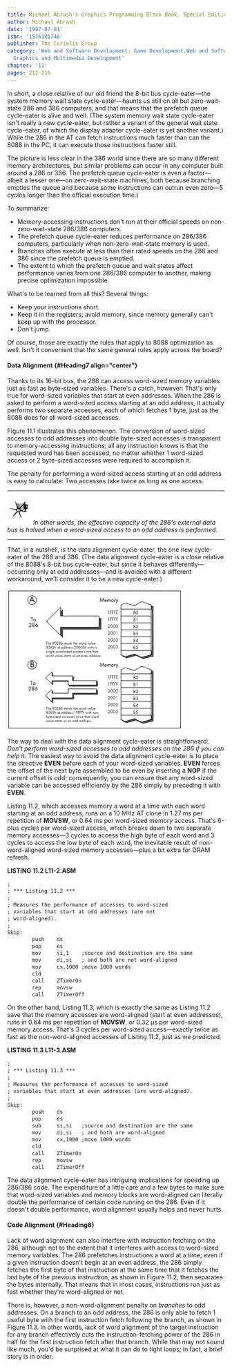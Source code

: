 ```yaml
---
title: Michael Abrash's Graphics Programming Black Book, Special Edition
author: Michael Abrash
date: '1997-07-01'
isbn: '1576101746'
publisher: The Coriolis Group
category: 'Web and Software Development: Game Development,Web and Software Development:
  Graphics and Multimedia Development'
chapter: '11'
pages: 212-216
---
```


In short, a close relative of our old friend the 8-bit bus
cycle-eater—the system memory wait state cycle-eater—haunts us still on
all but zero-wait-state 286 and 386 computers, and that means that the
prefetch queue cycle-eater is alive and well. (The system memory wait
state cycle-eater isn't really a new cycle-eater, but rather a variant
of the general wait state cycle-eater, of which the display adapter
cycle-eater is yet another variant.) While the 286 in the AT can fetch
instructions much faster than can the 8088 in the PC, it can execute
those instructions faster still.

The picture is less clear in the 386 world since there are so many
different memory architectures, but similar problems can occur in any
computer built around a 286 or 386. The prefetch queue cycle-eater is
even a factor—albeit a lesser one—on zero-wait-state machines, both
because branching empties the queue and because some instructions can
outrun even zero—5 cycles longer than the official execution time.)

To summarize:

  * Memory-accessing instructions don't run at their official speeds on
    non-zero-wait-state 286/386 computers.
  * The prefetch queue cycle-eater reduces performance on 286/386
    computers, particularly when non-zero-wait-state memory is used.
  * Branches often execute at less than their rated speeds on the 286
    and 386 since the prefetch queue is emptied.
  * The extent to which the prefetch queue and wait states affect
    performance varies from one 286/386 computer to another, making
    precise optimization impossible.

What's to be learned from all this? Several things:

  * Keep your instructions short.
  * Keep it in the registers; avoid memory, since memory generally can't
    keep up with the processor.
  * Don't jump.

Of course, those are exactly the rules that apply to 8088 optimization
as well. Isn't it convenient that the same general rules apply across
the board?

#### Data Alignment {#Heading7 align="center"}

Thanks to its 16-bit bus, the 286 can access word-sized memory variables
just as fast as byte-sized variables. There's a catch, however: That's
only true for word-sized variables that start at even addresses. When
the 286 is asked to perform a word-sized access starting at an odd
address, it actually performs two separate accesses, each of which
fetches 1 byte, just as the 8088 does for all word-sized accesses.

Figure 11.1 illustrates this phenomenon. The conversion of word-sized
accesses to odd addresses into double byte-sized accesses is transparent
to memory-accessing instructions; all any instruction knows is that the
requested word has been accessed, no matter whether 1 word-sized access
or 2 byte-sized accesses were required to accomplish it.

The penalty for performing a word-sized access starting at an odd
address is easy to calculate: Two accesses take twice as long as one
access.

  ------------------- ------------------------------------------------------------------------------------------------------------------------------------------------
  ![](images/i.jpg)   *In other words, the effective capacity of the 286's external data bus is* *halved* *when a word-sized access to an odd address is performed.*
  ------------------- ------------------------------------------------------------------------------------------------------------------------------------------------

That, in a nutshell, is the data alignment cycle-eater, the one new
cycle-eater of the 286 and 386. (The data alignment cycle-eater is a
close relative of the 8088's 8-bit bus cycle-eater, but since it behaves
differently—occurring only at odd addresses—and is avoided with a
different workaround, we'll consider it to be a new cycle-eater.)

![**Figure 11.1**  *The data alignment cycle-eater.*](images/11-01.jpg)

The way to deal with the data alignment cycle-eater is straightforward:
*Don't perform word-sized accesses to odd addresses on the 286 if you
can help it*. The easiest way to avoid the data alignment cycle-eater is
to place the directive **EVEN** before each of your word-sized
variables. **EVEN** forces the offset of the next byte assembled to be
even by inserting a **NOP** if the current offset is odd; consequently,
you can ensure that any word-sized variable can be accessed efficiently
by the 286 simply by preceding it with **EVEN**.

Listing 11.2, which accesses memory a word at a time with each word
starting at an odd address, runs on a 10 MHz AT clone in 1.27 ms per
repetition of **MOVSW**, or 0.64 ms per word-sized memory access. That's
6-plus cycles per word-sized access, which breaks down to two separate
memory accesses—3 cycles to access the high byte of each word and 3
cycles to access the low byte of each word, the inevitable result of
non-word-aligned word-sized memory accesses—plus a bit extra for DRAM
refresh.

**LISTING 11.2 L11-2.ASM**

    ;
    ; *** Listing 11.2 ***
    ;
    ; Measures the performance of accesses to word-sized
    ; variables that start at odd addresses (are not
    ; word-aligned).
    ;
    Skip:
            push    ds
            pop     es
            mov     si,1    ;source and destination are the same
            mov     di,si   ; and both are not word-aligned
            mov     cx,1000 ;move 1000 words
            cld
            call    ZTimerOn
            rep     movsw
            call    ZTimerOff

On the other hand, Listing 11.3, which is exactly the same as Listing
11.2 save that the memory accesses are word-aligned (start at even
addresses), runs in 0.64 ms per repetition of **MOVSW**, or 0.32 µs per
word-sized memory access. That's 3 cycles per word-sized access—exactly
twice as fast as the non-word-aligned accesses of Listing 11.2, just as
we predicted.

**LISTING 11.3 L11-3.ASM**

    ;
    ; *** Listing 11.3 ***
    ;
    ; Measures the performance of accesses to word-sized
    ; variables that start at even addresses (are word-aligned).
    ;
    Skip:
            push    ds
            pop     es
            sub     si,si   ;source and destination are the same
            mov     di,si   ; and both are word-aligned
            mov     cx,1000 ;move 1000 words
            cld
            call    ZTimerOn
            rep     movsw
            call    ZTimerOff

The data alignment cycle-eater has intriguing implications for speeding
up 286/386 code. The expenditure of a little care and a few bytes to
make sure that word-sized variables and memory blocks are word-aligned
can literally double the performance of certain code running on the 286.
Even if it doesn't double performance, word alignment usually helps and
never hurts.

#### Code Alignment {#Heading8}

Lack of word alignment can also interfere with instruction fetching on
the 286, although not to the extent that it interferes with access to
word-sized memory variables. The 286 prefetches instructions a word at a
time; even if a given instruction doesn't begin at an even address, the
286 simply fetches the first byte of that instruction at the same time
that it fetches the last byte of the previous instruction, as shown in
Figure 11.2, then separates the bytes internally. That means that in
most cases, instructions run just as fast whether they're word-aligned
or not.

There is, however, a non-word-alignment penalty on *branches* to odd
addresses. On a branch to an odd address, the 286 is only able to fetch
1 useful byte with the first instruction fetch following the branch, as
shown in Figure 11.3. In other words, lack of word alignment of the
target instruction for any branch effectively cuts the
instruction-fetching power of the 286 in half for the first instruction
fetch after that branch. While that may not sound like much, you'd be
surprised at what it can do to tight loops; in fact, a brief story is in
order.